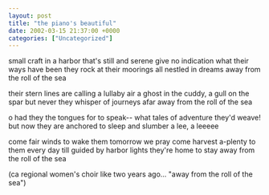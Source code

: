 ```yaml
---
layout: post
title: "the piano's beautiful"
date: 2002-03-15 21:37:00 +0000
categories: ["Uncategorized"]
---
```


small craft in a harbor that's still and serene
give no indication what their ways have been
they rock at their moorings all nestled in dreams
away from the roll of the sea

their stern lines are calling a lullaby air
a ghost in the cuddy, a gull on the spar
but never they whisper of journeys afar
away from the roll of the sea

o had they the tongues for to speak--
what tales of adventure they'd weave!
but now they are anchored
to sleep and slumber a lee, a leeeee

come fair winds to wake them tomorrow we pray
come harvest a-plenty to them every day
till guided by harbor lights they're home to stay
away from the roll of the sea

(ca regional women's choir like two years ago... "away from the roll of the sea")